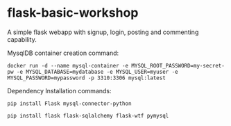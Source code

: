 # flask-basic-workshop
A simple flask webapp with signup, login, posting and commenting capability.

MysqlDB container creation command:
```terminal
docker run -d --name mysql-container -e MYSQL_ROOT_PASSWORD=my-secret-pw -e MYSQL_DATABASE=mydatabase -e MYSQL_USER=myuser -e MYSQL_PASSWORD=mypassword -p 3310:3306 mysql:latest
```

Dependency Installation commands:
```terminal
pip install Flask mysql-connector-python

pip install flask flask-sqlalchemy flask-wtf pymysql

```
